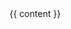 <!DOCTYPE html>
<html>
  <head>
    <meta charset="utf-8">
    <meta http-equiv="X-UA-Compatible" content="IE=edge">
    <meta name="viewport" content="width=device-width, initial-scale=1">
    <link rel="stylesheet" href="../../../../../bootstrap/3.3.6/css/bootstrap.min.css">
    <link rel="stylesheet" href="../../../../../bootstrap/3.3.6/css/bootstrap-theme.min.css">
    <script src="../../../../../jquery/2.2.1/jquery.min.js"></script>
    <script src="../../../../../bootstrap/3.3.6/js/bootstrap.min.js"></script>
    <script src="../../../../../d3/3.5.16/d3.min.js"></script>
    <script>
    </script>
  </head>
  <body>
    {{ content }}
  </body>
</html>

